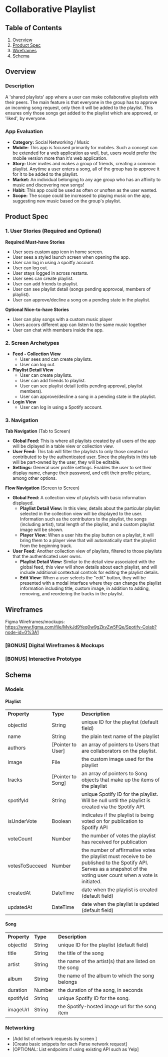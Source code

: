 
# Collaborative Playlist

## Table of Contents
1. [Overview](#Overview)
1. [Product Spec](#Product-Spec)
1. [Wireframes](#Wireframes)
2. [Schema](#Schema)

## Overview
### Description
A 'shared playlists' app where a user can make collaborative playlists with their peers. The main feature is that everyone in the group has to approve an incoming song request, only then it will be added to the playlist. This ensures only those songs get added to the playlist which are approved, or 'liked', by everyone.

### App Evaluation
- **Category:** Social Networking / Music
- **Mobile:** This app is focused primarily for mobiles. Such a concept can be extended for a web application as well, but, users would prefer the mobile version more than it's web application.  
- **Story:** User invites and makes a group of friends, creating a common playlist. Anytime a user enters a song, all of the group has to approve it for it to be added to the playlist.  
- **Market:** An individual belonging to any age group who has an affinity to music and discovering new songs! 
- **Habit:** This app could be used as often or unoften as the user wanted. 
- **Scope:** The scope could be increased to playing music on the app, suggesting new music based on the group's playlist. 

## Product Spec

### 1. User Stories (Required and Optional)

**Required Must-have Stories**

* User sees custom app icon in home screen.
* User sees a styled launch screen when opening the app.
* User can log in using a spoitfy account.
* User can log out.
* User stays logged in across restarts.
* User sees can create playlist.
* User can add friends to playlist.
* User can see playlist detail (songs pending approvoal, members of playlist).
* User can approve/decline a song on a pending state in the playlist.

**Optional Nice-to-have Stories**

* User can play songs with a custom music player
* Users accors different app can listen to the same music together
* User can chat with members inside the app.

### 2. Screen Archetypes

* **Feed - Collection View**
   * User sees and can create playlists.
   * User can log out.
* **Playlist Detail View**
   * User can create playlists.
   * User can add friends to playlist.
   * User can see playlist detail (edits pending approval, playlist members).
   * User can approve/decline a song in a pending state in the playlist.
* **Login View**
   * User can log in using a Spotify account.

### 3. Navigation

**Tab Navigation** (Tab to Screen)

* **Global Feed:** This is where all playlists created by all users of the app will be diplayed in a table view or collection view.
* **User Feed:** This tab will filter the playlists to only those created or contributed to by the authenticated user. Since the playlists in this tab will be part-owned by the user, they will be editable.
* **Settings:** General user profile settings. Enables the user to set their display name, change their password, and edit their profile picture, among other options.

**Flow Navigation** (Screen to Screen)

* **Global Feed:** A collection view of playlists with basic information displayed.
   * **Playlist Detail View:** In this view, details about the particular playlist selected in the collection view will be displayed to the user. Information such as the contributors to the playlist, the songs (including artist), total length of the playlist, and a custom playlist image will be shown.
   * **Player View:** When a user hits the play button on a playlist, it will bring them to a player view that will automatically start the playlist from the beginning track.
* **User Feed:** Another collection view of playlists, filtered to those playlists that the authenticated user owns.
   * **Playlist Detail View:** Similar to the detail view associated with the global feed, this view will show details about each playlist, and will include additional contextual controls for editing the playlist details.
   * **Edit View:** When a user selects the "edit" button, they will be presented with a modal interface where they can change the playlist information including title, custom image, in addition to adding, removing, and reordering the tracks in the playlist.

## Wireframes
Figma Wireframes/mockups: https://www.figma.com/file/MvkJd9Yeq0w9gZkvZw5FQe/Spotify-Colab?node-id=0%3A1

### [BONUS] Digital Wireframes & Mockups

### [BONUS] Interactive Prototype

## Schema 

### Models

#### Playlist

<table>
  <tr>
   <td><strong>Property</strong>
   </td>
   <td><strong>Type</strong>
   </td>
   <td><strong>Description</strong>
   </td>
  </tr>
  <tr>
   <td>objectId
   </td>
   <td>String
   </td>
   <td>unique ID for the playlist (default field)
   </td>
  </tr>
  <tr>
   <td>name
   </td>
   <td>String
   </td>
   <td>the plain text name of the playlist
   </td>
  </tr>
  <tr>
   <td>authors
   </td>
   <td>[Pointer to User]
   </td>
   <td>an array of pointers to Users that are collaborators on the playlist.
   </td>
  </tr>
  <tr>
   <td>image
   </td>
   <td>File
   </td>
   <td>the custom image used for the playlist
   </td>
  </tr>
  <tr>
   <td>tracks
   </td>
   <td>[Pointer to Song]
   </td>
   <td>an array of pointers to Song objects that make up the items of the playlist
   </td>
  </tr>
  <tr>
   <td>spotifyId
   </td>
   <td>String
   </td>
   <td>unique Spotify ID for the playlist. Will be null until the playlist is created via the Spotify API.
   </td>
  </tr>
  <tr>
   <td>isUnderVote
   </td>
   <td>Boolean
   </td>
   <td>indicates if the playlist is being voted on for publication to Spotify API
   </td>
  </tr>
  <tr>
   <td>voteCount
   </td>
   <td>Number
   </td>
   <td>the number of votes the playlist has received for publication
   </td>
  </tr>
  <tr>
   <td>votesToSucceed
   </td>
   <td>Number
   </td>
   <td>the number of affirmative votes the playlist must receive to be published to the Spotify API. Serves as a snapshot of the voting user count when a vote is initiated.
   </td>
  </tr>
  <tr>
   <td>createdAt
   </td>
   <td>DateTime
   </td>
   <td>date when the playlist is created (default field)
   </td>
  </tr>
  <tr>
   <td>updatedAt
   </td>
   <td>DateTime
   </td>
   <td>date when the playlist is updated (default field)
   </td>
  </tr>
</table>

#### Song

<table>
  <tr>
   <td><strong>Property</strong>
   </td>
   <td><strong>Type</strong>
   </td>
   <td><strong>Description</strong>
   </td>
  </tr>
  <tr>
   <td>objectId
   </td>
   <td>String
   </td>
   <td>unique ID for the playlist (default field)
   </td>
  </tr>
  <tr>
   <td>title
   </td>
   <td>String
   </td>
   <td>the title of the song
   </td>
  </tr>
  <tr>
   <td>artist
   </td>
   <td>String
   </td>
   <td>the name of the artist(s) that are listed on the song
   </td>
  </tr>
  <tr>
   <td>album
   </td>
   <td>String
   </td>
   <td>the name of the album to which the song belongs
   </td>
  </tr>
  <tr>
   <td>duration
   </td>
   <td>Number
   </td>
   <td>the duration of the song, in seconds
   </td>
  </tr>
  <tr>
   <td>spotifyId
   </td>
   <td>String
   </td>
   <td>unique Spotify ID for the song.
   </td>
  </tr>
  <tr>
   <td>imageUrl
   </td>
   <td>String
   </td>
   <td>the Spotify-hosted image url for the song item
   </td>
  </tr>
</table>

### Networking
- [Add list of network requests by screen ]
- [Create basic snippets for each Parse network request]
- [OPTIONAL: List endpoints if using existing API such as Yelp]
